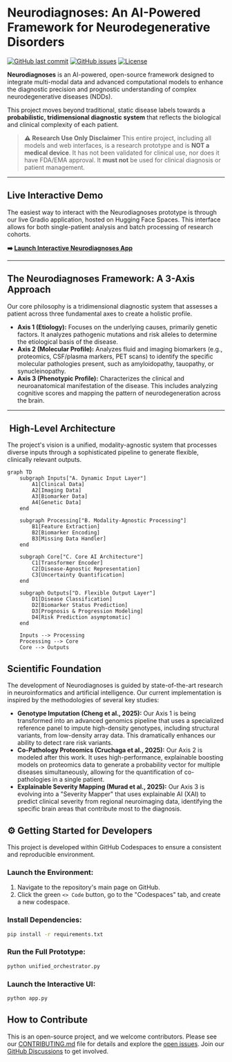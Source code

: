 # Neurodiagnoses: An AI-Powered Framework for Neurodegenerative Disorders

[![GitHub last commit](https://img.shields.io/github/last-commit/Fundacion-de-Neurociencias/neurodiagnoses)](https://github.com/Fundacion-de-Neurociencias/neurodiagnoses/commits/main)
[![GitHub issues](https://img.shields.io/github/issues/Fundacion-de-Neurociencias/neurodiagnoses)](https://github.com/Fundacion-de-Neurociencias/neurodiagnoses/issues)
[![License](https://img.shields.io/github/license/Fundacion-de-Neurociencias/neurodiagnoses)](LICENSE)

**Neurodiagnoses** is an AI-powered, open-source framework designed to integrate multi-modal data and advanced computational models to enhance the diagnostic precision and prognostic understanding of complex neurodegenerative diseases (NDDs).

This project moves beyond traditional, static disease labels towards a **probabilistic, tridimensional diagnostic system** that reflects the biological and clinical complexity of each patient.

> **⚠️ Research Use Only Disclaimer**
> This entire project, including all models and web interfaces, is a research prototype and is **NOT a medical device**. It has not been validated for clinical use, nor does it have FDA/EMA approval. It **must not** be used for clinical diagnosis or patient management.

---

## Live Interactive Demo

The easiest way to interact with the Neurodiagnoses prototype is through our live Gradio application, hosted on Hugging Face Spaces. This interface allows for both single-patient analysis and batch processing of research cohorts.

**➡️ [Launch Interactive Neurodiagnoses App](https://huggingface.co/spaces/fneurociencias/Neurodiagnoses)**

---

## The Neurodiagnoses Framework: A 3-Axis Approach

Our core philosophy is a tridimensional diagnostic system that assesses a patient across three fundamental axes to create a holistic profile.

-   **Axis 1 (Etiology):** Focuses on the underlying causes, primarily genetic factors. It analyzes pathogenic mutations and risk alleles to determine the etiological basis of the disease.
-   **Axis 2 (Molecular Profile):** Analyzes fluid and imaging biomarkers (e.g., proteomics, CSF/plasma markers, PET scans) to identify the specific molecular pathologies present, such as amyloidopathy, tauopathy, or synucleinopathy.
-   **Axis 3 (Phenotypic Profile):** Characterizes the clinical and neuroanatomical manifestation of the disease. This includes analyzing cognitive scores and mapping the pattern of neurodegeneration across the brain.

---

## ️ High-Level Architecture

The project's vision is a unified, modality-agnostic system that processes diverse inputs through a sophisticated pipeline to generate flexible, clinically relevant outputs.

```mermaid
graph TD
    subgraph Inputs["A. Dynamic Input Layer"]
        A1[Clinical Data] 
        A2[Imaging Data]
        A3[Biomarker Data]
        A4[Genetic Data]
    end

    subgraph Processing["B. Modality-Agnostic Processing"]
        B1[Feature Extraction]
        B2[Biomarker Encoding]
        B3[Missing Data Handler]
    end

    subgraph Core["C. Core AI Architecture"]
        C1[Transformer Encoder]
        C2[Disease-Agnostic Representation]
        C3[Uncertainty Quantification]
    end

    subgraph Outputs["D. Flexible Output Layer"]
        D1[Disease Classification]
        D2[Biomarker Status Prediction]
        D3[Prognosis & Progression Modeling]
        D4[Risk Prediction asymptomatic]
    end

    Inputs --> Processing
    Processing --> Core
    Core --> Outputs
```

## Scientific Foundation
The development of Neurodiagnoses is guided by state-of-the-art research in neuroinformatics and artificial intelligence. Our current implementation is inspired by the methodologies of several key studies:

- **Genotype Imputation (Cheng et al., 2025):** Our Axis 1 is being transformed into an advanced genomics pipeline that uses a specialized reference panel to impute high-density genotypes, including structural variants, from low-density array data. This dramatically enhances our ability to detect rare risk variants.
- **Co-Pathology Proteomics (Cruchaga et al., 2025):** Our Axis 2 is modeled after this work. It uses high-performance, explainable boosting models on proteomics data to generate a probability vector for multiple diseases simultaneously, allowing for the quantification of co-pathologies in a single patient.
- **Explainable Severity Mapping (Murad et al., 2025):** Our Axis 3 is evolving into a "Severity Mapper" that uses explainable AI (XAI) to predict clinical severity from regional neuroimaging data, identifying the specific brain areas that contribute most to the diagnosis.

## ⚙️ Getting Started for Developers
This project is developed within GitHub Codespaces to ensure a consistent and reproducible environment.

### Launch the Environment:
1. Navigate to the repository's main page on GitHub.
2. Click the green `<> Code` button, go to the "Codespaces" tab, and create a new codespace.

### Install Dependencies:
```bash
pip install -r requirements.txt
```

### Run the Full Prototype:
```bash
python unified_orchestrator.py
```

### Launch the Interactive UI:
```bash
python app.py
```

## How to Contribute
This is an open-source project, and we welcome contributors. Please see our [CONTRIBUTING.md](CONTRIBUTING.md) file for details and explore the [open issues](https://github.com/Fundacion-de-Neurociencias/neurodiagnoses/issues). Join our [GitHub Discussions](https://github.com/Fundacion-de-Neurociencias/neurodiagnoses/discussions) to get involved.